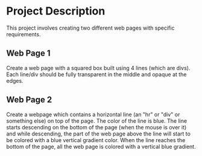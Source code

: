 # Project Description

This project involves creating two different web pages with specific requirements.

## Web Page 1

Create a web page with a squared box built using 4 lines (which are divs). Each line/div should be fully transparent in the middle and opaque at the edges.

## Web Page 2

Create a webpage which contains a horizontal line (an "hr" or "div" or something else) on top of the page. The color of the line is blue. The line starts descending on the bottom of the page (when the mouse is over it) and while descending, the part of the web page above the line will start to be colored with a blue vertical gradient color. When the line reaches the bottom of the page, all the web page is colored with a vertical blue gradient.
